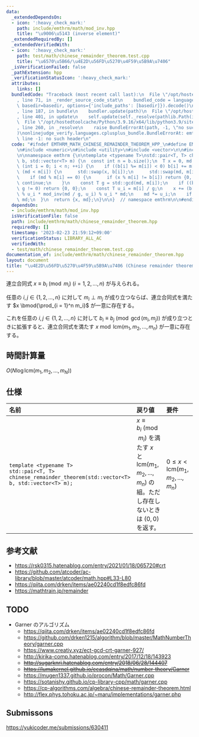 ```yaml
---
data:
  _extendedDependsOn:
  - icon: ':heavy_check_mark:'
    path: include/emthrm/math/mod_inv.hpp
    title: "\u9006\u5143 (inverse element)"
  _extendedRequiredBy: []
  _extendedVerifiedWith:
  - icon: ':heavy_check_mark:'
    path: test/math/chinese_remainder_theorem.test.cpp
    title: "\u6570\u5B66/\u4E2D\u56FD\u5270\u4F59\u5B9A\u7406"
  _isVerificationFailed: false
  _pathExtension: hpp
  _verificationStatusIcon: ':heavy_check_mark:'
  attributes:
    links: []
  bundledCode: "Traceback (most recent call last):\n  File \"/opt/hostedtoolcache/Python/3.9.16/x64/lib/python3.9/site-packages/onlinejudge_verify/documentation/build.py\"\
    , line 71, in _render_source_code_stat\n    bundled_code = language.bundle(stat.path,\
    \ basedir=basedir, options={'include_paths': [basedir]}).decode()\n  File \"/opt/hostedtoolcache/Python/3.9.16/x64/lib/python3.9/site-packages/onlinejudge_verify/languages/cplusplus.py\"\
    , line 187, in bundle\n    bundler.update(path)\n  File \"/opt/hostedtoolcache/Python/3.9.16/x64/lib/python3.9/site-packages/onlinejudge_verify/languages/cplusplus_bundle.py\"\
    , line 401, in update\n    self.update(self._resolve(pathlib.Path(included), included_from=path))\n\
    \  File \"/opt/hostedtoolcache/Python/3.9.16/x64/lib/python3.9/site-packages/onlinejudge_verify/languages/cplusplus_bundle.py\"\
    , line 260, in _resolve\n    raise BundleErrorAt(path, -1, \"no such header\"\
    )\nonlinejudge_verify.languages.cplusplus_bundle.BundleErrorAt: emthrm/math/mod_inv.hpp:\
    \ line -1: no such header\n"
  code: "#ifndef EMTHRM_MATH_CHINESE_REMAINDER_THEOREM_HPP_\n#define EMTHRM_MATH_CHINESE_REMAINDER_THEOREM_HPP_\n\
    \n#include <numeric>\n#include <utility>\n#include <vector>\n\n#include \"emthrm/math/mod_inv.hpp\"\
    \n\nnamespace emthrm {\n\ntemplate <typename T>\nstd::pair<T, T> chinese_remainder_theorem(std::vector<T>\
    \ b, std::vector<T> m) {\n  const int n = b.size();\n  T x = 0, md = 1;\n  for\
    \ (int i = 0; i < n; ++i) {\n    if ((b[i] %= m[i]) < 0) b[i] += m[i];\n    if\
    \ (md < m[i]) {\n      std::swap(x, b[i]);\n      std::swap(md, m[i]);\n    }\n\
    \    if (md % m[i] == 0) {\n      if (x % m[i] != b[i]) return {0, 0};\n     \
    \ continue;\n    }\n    const T g = std::gcd(md, m[i]);\n    if ((b[i] - x) %\
    \ g != 0) return {0, 0};\n    const T u_i = m[i] / g;\n    x += (b[i] - x) / g\
    \ % u_i * mod_inv(md / g, u_i) % u_i * md;\n    md *= u_i;\n    if (x < 0) x +=\
    \ md;\n  }\n  return {x, md};\n}\n\n}  // namespace emthrm\n\n#endif  // EMTHRM_MATH_CHINESE_REMAINDER_THEOREM_HPP_\n"
  dependsOn:
  - include/emthrm/math/mod_inv.hpp
  isVerificationFile: false
  path: include/emthrm/math/chinese_remainder_theorem.hpp
  requiredBy: []
  timestamp: '2023-02-23 21:59:12+09:00'
  verificationStatus: LIBRARY_ALL_AC
  verifiedWith:
  - test/math/chinese_remainder_theorem.test.cpp
documentation_of: include/emthrm/math/chinese_remainder_theorem.hpp
layout: document
title: "\u4E2D\u56FD\u5270\u4F59\u5B9A\u7406 (Chinese remainder theorem)"
---
```


連立合同式 $x \equiv b_i \pmod{m_i}$ ($i = 1, 2,\ldots, n$) が与えられる。

任意の $i, j \in \lbrace 1, 2, \ldots, n \rbrace$ に対して $m_i \perp m_j$ が成り立つならば、連立合同式を満たす $x \bmod{\prod_{i = 1}^n m_i}$ が一意に存在する。

これを任意の $i, j \in \lbrace 1, 2, \ldots, n \rbrace$ に対して $b_i \equiv b_j \pmod{\gcd(m_i, m_j)}$ が成り立つときに拡張すると、連立合同式を満たす $x \bmod{\mathrm{lcm}(m_1, m_2,..., m_n)}$ が一意に存在する。


## 時間計算量

$O(N \log{\mathrm{lcm}(m_1, m_2, \ldots, m_N)})$


## 仕様

|名前|戻り値|要件|
|:--|:--|:--|
|`template <typename T>`<br>`std::pair<T, T> chinese_remainder_theorem(std::vector<T> b, std::vector<T> m);`|$x \equiv b_i \pmod{m_i}$ を満たす $x$ と $\mathrm{lcm}(m_1, m_2,..., m_n)$ の組。ただし存在しないときは $(0, 0)$ を返す。|$0 \leq x < \mathrm{lcm}(m_1, m_2,..., m_n)$|


## 参考文献

- https://rsk0315.hatenablog.com/entry/2021/01/18/065720#crt
- https://github.com/atcoder/ac-library/blob/master/atcoder/math.hpp#L33-L80
- https://qiita.com/drken/items/ae02240cd1f8edfc86fd
- https://mathtrain.jp/remainder


## TODO

- Garner のアルゴリズム
  - https://qiita.com/drken/items/ae02240cd1f8edfc86fd
  - https://github.com/drken1215/algorithm/blob/master/MathNumberTheory/garner.cpp
  - https://www.creativ.xyz/ect-gcd-crt-garner-927/
  - http://kirika-comp.hatenablog.com/entry/2017/12/18/143923
  - ~~http://sugarknri.hatenablog.com/entry/2018/06/28/144407~~
  - ~~https://lumakernel.github.io/ecasdqina/math/number-theory/Garner~~
  - https://mugen1337.github.io/procon/Math/Garner.cpp
  - https://sotanishy.github.io/cp-library-cpp/math/garner.cpp
  - https://cp-algorithms.com/algebra/chinese-remainder-theorem.html
  - http://flex.phys.tohoku.ac.jp/~maru/implementations/garner.php


## Submissons

https://yukicoder.me/submissions/630411
